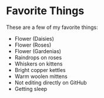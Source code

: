 # Favorite Things

These are a few of my favorite things:

- Flower (Daisies)
- Flower (Roses)
- Flower (Gardenias)
- Raindrops on roses
- Whiskers on kittens
- Bright copper kettles
- Warm woolen mittens
- Not editing directly on GitHub
- Getting sleep
